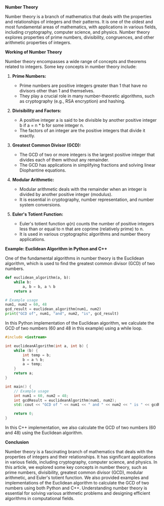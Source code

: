 **Number Theory**

Number theory is a branch of mathematics that deals with the properties and relationships of integers and their patterns. It is one of the oldest and most fundamental areas of mathematics, with applications in various fields, including cryptography, computer science, and physics. Number theory explores properties of prime numbers, divisibility, congruences, and other arithmetic properties of integers.

**Working of Number Theory**

Number theory encompasses a wide range of concepts and theorems related to integers. Some key concepts in number theory include:

1. **Prime Numbers:**
   - Prime numbers are positive integers greater than 1 that have no divisors other than 1 and themselves.
   - They play a crucial role in many number-theoretic algorithms, such as cryptography (e.g., RSA encryption) and hashing.

2. **Divisibility and Factors:**
   - A positive integer a is said to be divisible by another positive integer b if a = n * b for some integer n.
   - The factors of an integer are the positive integers that divide it exactly.

3. **Greatest Common Divisor (GCD):**
   - The GCD of two or more integers is the largest positive integer that divides each of them without any remainder.
   - The GCD has applications in simplifying fractions and solving linear Diophantine equations.

4. **Modular Arithmetic:**
   - Modular arithmetic deals with the remainder when an integer is divided by another positive integer (modulus).
   - It is essential in cryptography, number representation, and number system conversions.

5. **Euler's Totient Function:**
   - Euler's totient function φ(n) counts the number of positive integers less than or equal to n that are coprime (relatively prime) to n.
   - It is used in various cryptographic algorithms and number theory applications.

**Example: Euclidean Algorithm in Python and C++**

One of the fundamental algorithms in number theory is the Euclidean algorithm, which is used to find the greatest common divisor (GCD) of two numbers.

```python
def euclidean_algorithm(a, b):
    while b:
        a, b = b, a % b
    return a

# Example usage
num1, num2 = 60, 48
gcd_result = euclidean_algorithm(num1, num2)
print("GCD of", num1, "and", num2, "is", gcd_result)
```

In this Python implementation of the Euclidean algorithm, we calculate the GCD of two numbers (60 and 48 in this example) using a while loop.

```cpp
#include <iostream>

int euclideanAlgorithm(int a, int b) {
    while (b) {
        int temp = b;
        b = a % b;
        a = temp;
    }
    return a;
}

int main() {
    // Example usage
    int num1 = 60, num2 = 48;
    int gcdResult = euclideanAlgorithm(num1, num2);
    std::cout << "GCD of " << num1 << " and " << num2 << " is " << gcdResult << std::endl;

    return 0;
}
```

In this C++ implementation, we also calculate the GCD of two numbers (60 and 48) using the Euclidean algorithm.

**Conclusion**

Number theory is a fascinating branch of mathematics that deals with the properties of integers and their relationships. It has significant applications in various fields, including cryptography, computer science, and physics. In this article, we explored some key concepts in number theory, such as prime numbers, divisibility, greatest common divisor (GCD), modular arithmetic, and Euler's totient function. We also provided examples and implementations of the Euclidean algorithm to calculate the GCD of two numbers using both Python and C++. Understanding number theory is essential for solving various arithmetic problems and designing efficient algorithms in computational fields.
